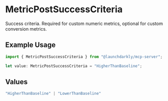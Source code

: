 # MetricPostSuccessCriteria

Success criteria. Required for custom numeric metrics, optional for custom conversion metrics.

## Example Usage

```typescript
import { MetricPostSuccessCriteria } from "@launchdarkly/mcp-server";

let value: MetricPostSuccessCriteria = "HigherThanBaseline";
```

## Values

```typescript
"HigherThanBaseline" | "LowerThanBaseline"
```